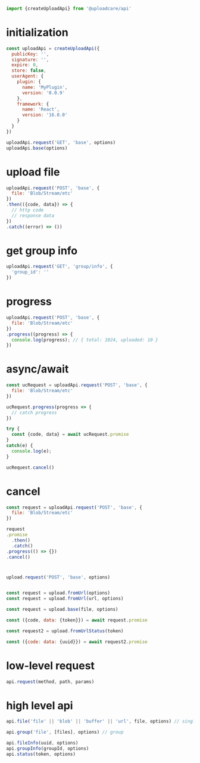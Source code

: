```javascript
import {createUploadApi} from '@uploadcare/api'
```

# initialization

```javascript
const uploadApi = createUploadApi({
  publicKey: '',
  signature: '',
  expire: 0,
  store: false,
  userAgent: {
    plugin: {
      name: 'MyPlugin',
      version: '0.0.9'
    },
    framework: {
      name: 'React',
      version: '16.0.0'
    }
  }
})

uploadApi.request('GET', 'base', options)
uploadApi.base(options)
```

# upload file

```javascript
uploadApi.request('POST', 'base', {
  file: 'Blob/Stream/etc'
})
.then(({code, data}) => {
  // http code
  // response data
})
.catch((error) => ())
```

# get group info

```javascript
uploadApi.request('GET', 'group/info', {
  'group_id': ''
})
```

# progress

```javascript
uploadApi.request('POST', 'base', {
  file: 'Blob/Stream/etc'
})
.progress((progress) => {
  console.log(progress); // { total: 1024, uploaded: 10 }
})
```

# async/await

```javascript
const ucRequest = uploadApi.request('POST', 'base', {
  file: 'Blob/Stream/etc'
})

ucRequest.progress(progress => {
  // catch progress
})

try {
  const {code, data} = await ucRequest.promise
}
catch(e) {
  console.log(e);
}

ucRequest.cancel()
```

# cancel

```javascript
const request = uploadApi.request('POST', 'base', {
  file: 'Blob/Stream/etc'
})

request
.promise
  .then()
  .catch()
.progress(() => {})
.cancel()
```

#

```javascript
upload.request('POST', 'base', options)


const request = upload.fromUrl(options)
const request = upload.fromUrl(url, options)

const request = upload.base(file, options)

const ({code, data: {token}}) = await request.promise

const request2 = upload.fromUrlStatus(token)

const ({code: data: {uuid}}) = await request2.promise
```

# low-level request

```javascript
api.request(method, path, params)
```

# high level api

```javascript
api.file('file' || 'blob' || 'buffer' || 'url', file, options) // single

api.group('file', [files], options) // group

api.fileInfo(uuid, options)
api.groupInfo(groupId, options)
api.status(token, options)
```
